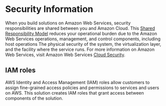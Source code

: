 # Security Information 
When you build solutions on Amazon Web Services, security responsibilities are shared between you and Amazon Cloud. This [Shared Responsibility Model](https://aws.amazon.com/compliance/shared-responsibility-model/) reduces your operational burden due to the Amazon Web Services operations, management, and control components, including host operations The physical security of the system, the virtualization layer, and the facility where the service runs. For more information on Amazon Web Services, visit Amazon Web Services [Cloud Security](http://aws.amazon.com/security/).

## IAM roles

AWS Identity and Access Management (IAM) roles allow customers to assign fine-grained access policies and permissions to services and users on AWS. This solution creates IAM roles that grant access between components of the solution.